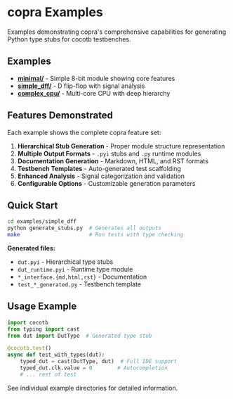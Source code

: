 # copra Examples

Examples demonstrating copra's comprehensive capabilities for generating Python type stubs for cocotb testbenches.

## Examples

- **[minimal/](minimal/)** - Simple 8-bit module showing core features
- **[simple_dff/](simple_dff/)** - D flip-flop with signal analysis
- **[complex_cpu/](complex_cpu/)** - Multi-core CPU with deep hierarchy

## Features Demonstrated

Each example shows the complete copra feature set:

1. **Hierarchical Stub Generation** - Proper module structure representation
2. **Multiple Output Formats** - `.pyi` stubs and `.py` runtime modules  
3. **Documentation Generation** - Markdown, HTML, and RST formats
4. **Testbench Templates** - Auto-generated test scaffolding
5. **Enhanced Analysis** - Signal categorization and validation
6. **Configurable Options** - Customizable generation parameters

## Quick Start

```bash
cd examples/simple_dff
python generate_stubs.py  # Generates all outputs
make                      # Run tests with type checking
```

**Generated files:**
- `dut.pyi` - Hierarchical type stubs
- `dut_runtime.pyi` - Runtime type module
- `*_interface.{md,html,rst}` - Documentation
- `test_*_generated.py` - Testbench template

## Usage Example

```python
import cocotb
from typing import cast
from dut import DutType  # Generated type stub

@cocotb.test()
async def test_with_types(dut):
    typed_dut = cast(DutType, dut)  # Full IDE support
    typed_dut.clk.value = 0        # Autocompletion
    # ... rest of test
```

See individual example directories for detailed information.
